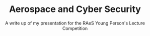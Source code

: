 ---
layout: post
title: Aerospace and Cyber Security
subtitle: A write up of my presentation for the RAeS Young Person's Lecture Competition
tags: Aerospace Presentation
published: false
---